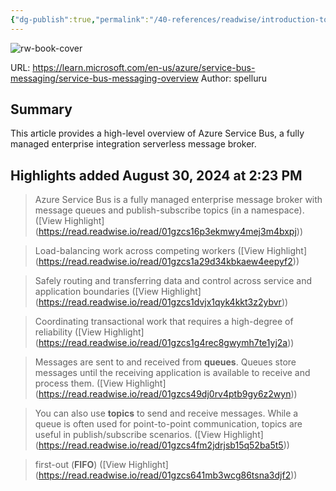 ```yaml
---
{"dg-publish":true,"permalink":"/40-references/readwise/introduction-to-azure-service-bus-an-enterprise-message-broker-azure-service-bus/","tags":["rw/articles"]}
---
```


![rw-book-cover](https://learn.microsoft.com/en-us/media/logos/logo-ms-social.png)
  
URL: https://learn.microsoft.com/en-us/azure/service-bus-messaging/service-bus-messaging-overview
Author: spelluru

## Summary

This article provides a high-level overview of Azure Service Bus, a fully managed enterprise integration serverless message broker.

## Highlights added August 30, 2024 at 2:23 PM
>Azure Service Bus is a fully managed enterprise message broker with message queues and publish-subscribe topics (in a namespace). ([View Highlight] (https://read.readwise.io/read/01gzcs16p3ekmwy4mej3m4bxpj))


>Load-balancing work across competing workers ([View Highlight] (https://read.readwise.io/read/01gzcs1a29d34kbkaew4eepyf2))


>Safely routing and transferring data and control across service and application boundaries ([View Highlight] (https://read.readwise.io/read/01gzcs1dvjx1qyk4kkt3z2ybvr))


>Coordinating transactional work that requires a high-degree of reliability ([View Highlight] (https://read.readwise.io/read/01gzcs1g4rec8gwymh7te1yj2a))


>Messages are sent to and received from **queues**. Queues store messages until the receiving application is available to receive and process them. ([View Highlight] (https://read.readwise.io/read/01gzcs49dj0rv4ptb9gy6z2wyn))


>You can also use **topics** to send and receive messages. While a queue is often used for point-to-point communication, topics are useful in publish/subscribe scenarios. ([View Highlight] (https://read.readwise.io/read/01gzcs4fm2jdrjsb15q52ba5t5))


>first-out (**FIFO**) ([View Highlight] (https://read.readwise.io/read/01gzcs641mb3wcg86tsna3djf2))


